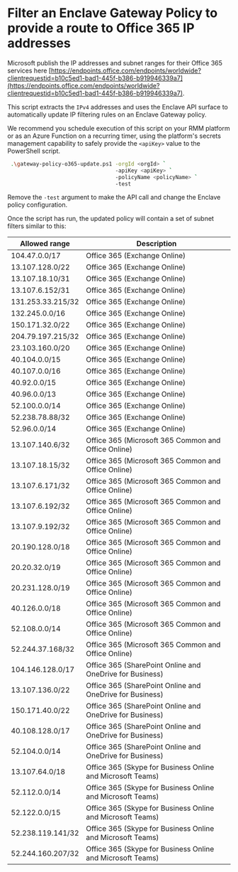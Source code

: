 # Filter an Enclave Gateway Policy to provide a route to Office 365 IP addresses

Microsoft publish the IP addresses and subnet ranges for their Office 365 services here [https://endpoints.office.com/endpoints/worldwide?clientrequestid=b10c5ed1-bad1-445f-b386-b919946339a7](https://endpoints.office.com/endpoints/worldwide?clientrequestid=b10c5ed1-bad1-445f-b386-b919946339a7).

This script extracts the `IPv4` addresses and uses the Enclave API surface to automatically update IP filtering rules on an Enclave Gateway policy.

We recommend you schedule execution of this script on your RMM platform or as an Azure Function on a recurring timer, using the platform's secrets management capability to safely provide the `<apiKey>` value to the PowerShell script.

```bash
 .\gateway-policy-o365-update.ps1 -orgId <orgId> `
                                  -apiKey <apiKey> `
                                  -policyName <policyName> `
                                  -test
```

Remove the `-test` argument to make the API call and change the Enclave policy configuration.

Once the script has run, the updated policy will contain a set of subnet filters similar to this:

| Allowed range | Description |
|-|-|
| 104.47.0.0/17 | Office 365 (Exchange Online) |
| 13.107.128.0/22 | Office 365 (Exchange Online) |
| 13.107.18.10/31 | Office 365 (Exchange Online) |
| 13.107.6.152/31 | Office 365 (Exchange Online) |
| 131.253.33.215/32 | Office 365 (Exchange Online) |
| 132.245.0.0/16 | Office 365 (Exchange Online) |
| 150.171.32.0/22 | Office 365 (Exchange Online) |
| 204.79.197.215/32 | Office 365 (Exchange Online) |
| 23.103.160.0/20 | Office 365 (Exchange Online) |
| 40.104.0.0/15 | Office 365 (Exchange Online) |
| 40.107.0.0/16 | Office 365 (Exchange Online) |
| 40.92.0.0/15 | Office 365 (Exchange Online) |
| 40.96.0.0/13 | Office 365 (Exchange Online) |
| 52.100.0.0/14 | Office 365 (Exchange Online) |
| 52.238.78.88/32 | Office 365 (Exchange Online) |
| 52.96.0.0/14 | Office 365 (Exchange Online) |
| 13.107.140.6/32 | Office 365 (Microsoft 365 Common and Office Online) |
| 13.107.18.15/32 | Office 365 (Microsoft 365 Common and Office Online) |
| 13.107.6.171/32 | Office 365 (Microsoft 365 Common and Office Online) |
| 13.107.6.192/32 | Office 365 (Microsoft 365 Common and Office Online) |
| 13.107.9.192/32 | Office 365 (Microsoft 365 Common and Office Online) |
| 20.190.128.0/18 | Office 365 (Microsoft 365 Common and Office Online) |
| 20.20.32.0/19 | Office 365 (Microsoft 365 Common and Office Online) |
| 20.231.128.0/19 | Office 365 (Microsoft 365 Common and Office Online) |
| 40.126.0.0/18 | Office 365 (Microsoft 365 Common and Office Online) |
| 52.108.0.0/14 | Office 365 (Microsoft 365 Common and Office Online) |
| 52.244.37.168/32 | Office 365 (Microsoft 365 Common and Office Online) |
| 104.146.128.0/17 | Office 365 (SharePoint Online and OneDrive for Business) |
| 13.107.136.0/22 | Office 365 (SharePoint Online and OneDrive for Business) |
| 150.171.40.0/22 | Office 365 (SharePoint Online and OneDrive for Business) |
| 40.108.128.0/17 | Office 365 (SharePoint Online and OneDrive for Business) |
| 52.104.0.0/14 | Office 365 (SharePoint Online and OneDrive for Business) |
| 13.107.64.0/18 | Office 365 (Skype for Business Online and Microsoft Teams) |
| 52.112.0.0/14 | Office 365 (Skype for Business Online and Microsoft Teams) |
| 52.122.0.0/15 | Office 365 (Skype for Business Online and Microsoft Teams) |
| 52.238.119.141/32 | Office 365 (Skype for Business Online and Microsoft Teams) |
| 52.244.160.207/32 | Office 365 (Skype for Business Online and Microsoft Teams) |
